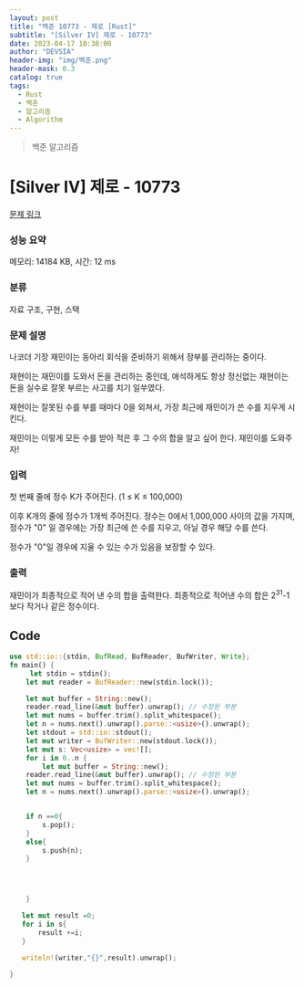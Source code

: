 ```yaml
---
layout: post
title: "백준 10773 - 제로 [Rust]"
subtitle: "[Silver IV] 제로 - 10773"
date: 2023-04-17 10:38:00
author: "DEVSIA"
header-img: "img/백준.png"
header-mask: 0.3
catalog: true
tags:
  - Rust
  - 백준
  - 알고리즘
  - Algorithm
---
```


> 백준 알고리즘

# [Silver IV] 제로 - 10773

[문제 링크](https://www.acmicpc.net/problem/10773)

### 성능 요약

메모리: 14184 KB, 시간: 12 ms

### 분류

자료 구조, 구현, 스택

### 문제 설명

<p>나코더 기장 재민이는 동아리 회식을 준비하기 위해서 장부를 관리하는 중이다.</p>

<p>재현이는 재민이를 도와서 돈을 관리하는 중인데, 애석하게도 항상 정신없는 재현이는 돈을 실수로 잘못 부르는 사고를 치기 일쑤였다.</p>

<p>재현이는 잘못된 수를 부를 때마다 0을 외쳐서, 가장 최근에 재민이가 쓴 수를 지우게 시킨다.</p>

<p>재민이는 이렇게 모든 수를 받아 적은 후 그 수의 합을 알고 싶어 한다. 재민이를 도와주자!</p>

### 입력

 <p>첫 번째 줄에 정수 K가 주어진다. (1 ≤ K ≤ 100,000)</p>

<p>이후 K개의 줄에 정수가 1개씩 주어진다. 정수는 0에서 1,000,000 사이의 값을 가지며, 정수가 "0" 일 경우에는 가장 최근에 쓴 수를 지우고, 아닐 경우 해당 수를 쓴다.</p>

<p>정수가 "0"일 경우에 지울 수 있는 수가 있음을 보장할 수 있다.</p>

### 출력

 <p>재민이가 최종적으로 적어 낸 수의 합을 출력한다. 최종적으로 적어낸 수의 합은 2<sup>31</sup>-1보다 작거나 같은 정수이다.</p>

## Code

```rs
use std::io::{stdin, BufRead, BufReader, BufWriter, Write};
fn main() {
     let stdin = stdin();
    let mut reader = BufReader::new(stdin.lock());

    let mut buffer = String::new();
    reader.read_line(&mut buffer).unwrap(); // 수정된 부분
    let mut nums = buffer.trim().split_whitespace();
    let n = nums.next().unwrap().parse::<usize>().unwrap();
    let stdout = std::io::stdout();
    let mut writer = BufWriter::new(stdout.lock());
    let mut s: Vec<usize> = vec![];
    for i in 0..n {
        let mut buffer = String::new();
    reader.read_line(&mut buffer).unwrap(); // 수정된 부분
    let mut nums = buffer.trim().split_whitespace();
    let n = nums.next().unwrap().parse::<usize>().unwrap();


    if n ==0{
        s.pop();
    }
    else{
        s.push(n);
    }




    }

   let mut result =0;
   for i in s{
       result +=i;
   }

   writeln!(writer,"{}",result).unwrap();

}
```
